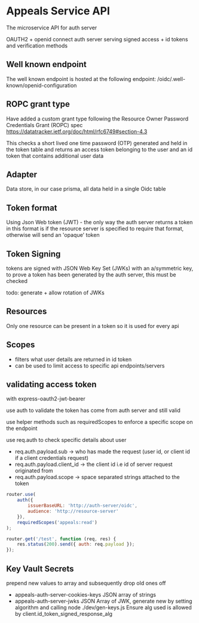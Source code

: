 # Appeals Service API

The microservice API for auth server

OAUTH2 + openid connect auth server serving signed access + id tokens and verification methods

## Well known endpoint

The well known endpoint is hosted at the following endpoint: /oidc/.well-known/openid-configuration

## ROPC grant type

Have added a custom grant type following the Resource Owner Password Credentials Grant (ROPC) spec https://datatracker.ietf.org/doc/html/rfc6749#section-4.3

This checks a short lived one time password (OTP) generated and held in the token table and returns an access token belonging to the user and an id token that contains additional user data

## Adapter

Data store, in our case prisma, all data held in a single Oidc table

## Token format

Using Json Web token (JWT) - the only way the auth server returns a token in this format is if the resource server is specified to require that format, otherwise will send an 'opaque' token

## Token Signing

tokens are signed with JSON Web Key Set (JWKs) with an a/symmetric key, to prove a token has been generated by the auth server, this must be checked

todo: generate + allow rotation of JWKs

## Resources

Only one resource can be present in a token so it is used for every api

## Scopes

- filters what user details are returned in id token
- can be used to limit access to specific api endpoints/servers 

## validating access token

with express-oauth2-jwt-bearer

use auth to validate the token has come from auth server and still valid

use helper methods such as requiredScopes to enforce a specific scope on the endpoint

use req.auth to check specific details about user

- req.auth.payload.sub -> who has made the request (user id, or client id if a client credentials request)
- req.auth.payload.client_id -> the client id i.e id of server request originated from
- req.auth.payload.scope -> space separated strings attached to the token

```js
router.use(
	auth({
		issuerBaseURL: 'http://auth-server/oidc',
		audience: 'http://resource-server'
	}),
	requiredScopes('appeals:read')
);

router.get('/test', function (req, res) {
	res.status(200).send({ auth: req.payload });
});
```

## Key Vault Secrets

prepend new values to array and subsequently drop old ones off

- appeals-auth-server-cookies-keys
  JSON array of strings
- appeals-auth-server-jwks
  JSON Array of JWK, generate new by setting algorithm and calling node ./dev/gen-keys.js
  Ensure alg used is allowed by client.id_token_signed_response_alg
